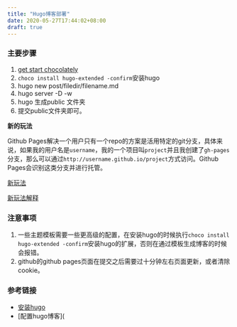 ```yaml
---
title: "Hugo博客部署"
date: 2020-05-27T17:44:02+08:00
draft: true
---
```


### 主要步骤

1. [get start chocolately](https://chocolatey.org/install)
2. `choco install hugo-extended -confirm`安装hugo
3. hugo new post/filedir/filename.md
4. hugo server -D -w
5. hugo  生成public 文件夹
6. 提交public文件夹即可。

**新的玩法**

Github Pages解决一个用户只有一个repo的方案是活用特定的git分支，具体来说，如果我的用户名是`username`，我的一个项目叫`project`并且我创建了`gh-pages`分支，那么可以通过`http://username.github.io/project`方式访问。Github Pages会识别这类分支并进行托管。

[新玩法](https://blog.voidmain.guru/posts/2019-07-01-blog-with-hugo/)

[新玩法解释](https://zhuanlan.zhihu.com/p/37752930)

### 注意事项

1. 一些主题模板需要一些更高级的配置，在安装hugo的时候执行`choco install hugo-extended -confirm`安装hugo的扩展，否则在通过模板生成博客的时候会报错。
2. github的github pages页面在提交之后需要过十分钟左右页面更新，或者清除cookie。

### 参考链接

* [安装hugo](https://gohugo.io/getting-started/installing)
* [配置hugo博客](